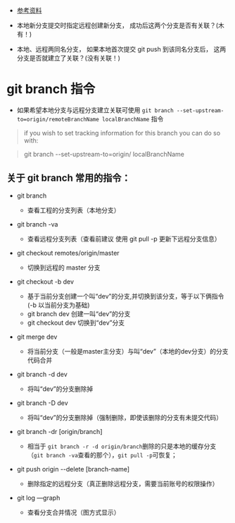 * [参考资料](https://git-scm.com/docs/git-branch)

* 本地新分支提交时指定远程创建新分支， 成功后这两个分支是否有关联？(木有！) 

* 本地、远程两同名分支， 如果本地首次提交 git push 到该同名分支后， 这两分支是否就建立了关联？(没有关联！)

# git branch 指令
* 如果希望本地分支与远程分支建立关联可使用 `git branch --set-upstream-to=origin/remoteBranchName localBranchName` 指令
> if you wish to set tracking information for this branch you can do so with:

> git branch --set-upstream-to=origin/<branch> localBranchName

## 关于 git branch 常用的指令： 
* git branch 
	* 查看工程的分支列表（本地分支）

* git branch -va 
	* 查看远程分支列表（查看前建议 使用 git pull -p 更新下远程分支信息）

* git checkout  remotes/origin/master 
	* 切换到远程的 master 分支

* git checkout -b dev
	* 基于当前分支创建一个叫“dev”的分支,并切换到该分支，等于以下俩指令(-b 以当前分支为基础)
	* git branch dev   创建一叫“dev”的分支
	* git checkout dev  切换到“dev”分支

* git merge dev 
	* 将当前分支（一般是master主分支）与叫“dev”（本地的dev分支）的分支代码合并

* git branch -d dev 
	* 将叫“dev”的分支删除掉
* git branch -D dev 
	* 将叫“dev”的分支删除掉（强制删除，即使该删除的分支有未提交代码）
* git branch -dr [origin/branch]
  * 相当于 `git branch -r -d origin/branch`删除的只是本地的缓存分支（`git branch -va`查看的那个），`git pull -p`可恢复；
 * git push origin --delete [branch-name]
 	* 删除指定的远程分支（真正删除远程分支，需要当前账号的权限操作）

* git log —graph  
	* 查看分支合并情况（图方式显示）


